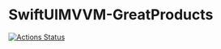 # SwiftUIMVVM-GreatProducts

[![Actions Status](https://github.com/rafaeladolfo/SwiftUIMVVM-GreatProducts/workflows/Build/badge.svg)](https://github.com/rafaeladolfo/SwiftUIMVVM-GreatProducts/actions)

